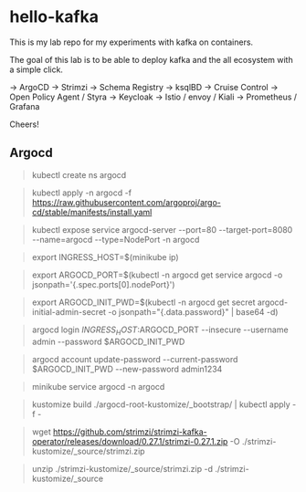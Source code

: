 # hello-kafka

This is my lab repo for my experiments with kafka on containers.

The goal of this lab is to be able to deploy kafka and the all ecosystem with a simple click.

-> ArgoCD
-> Strimzi
-> Schema Registry
-> ksqlBD
-> Cruise Control
-> Open Policy Agent / Styra
-> Keycloak
-> Istio / envoy / Kiali
-> Prometheus / Grafana

Cheers!

## Argocd

> kubectl create ns argocd

> kubectl apply -n argocd -f https://raw.githubusercontent.com/argoproj/argo-cd/stable/manifests/install.yaml

> kubectl expose service argocd-server --port=80 --target-port=8080 --name=argocd --type=NodePort -n argocd

> export INGRESS_HOST=$(minikube ip)

> export ARGOCD_PORT=$(kubectl -n argocd get service argocd -o jsonpath='{.spec.ports[0].nodePort}')

> export ARGOCD_INIT_PWD=$(kubectl -n argocd get secret argocd-initial-admin-secret -o jsonpath="{.data.password}" | base64 -d)

> argocd login $INGRESS_HOST:$ARGOCD_PORT --insecure --username admin --password $ARGOCD_INIT_PWD

> argocd account update-password --current-password $ARGOCD_INIT_PWD --new-password admin1234

> minikube service argocd -n argocd

> kustomize build ./argocd-root-kustomize/\_bootstrap/ | kubectl apply -f -

> wget https://github.com/strimzi/strimzi-kafka-operator/releases/download/0.27.1/strimzi-0.27.1.zip -O ./strimzi-kustomize/\_source/strimzi.zip

> unzip ./strimzi-kustomize/\_source/strimzi.zip -d ./strimzi-kustomize/\_source

> 
